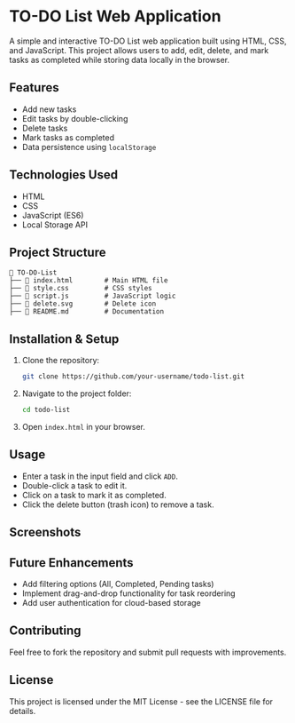 # TO-DO List Web Application

A simple and interactive TO-DO List web application built using HTML, CSS, and JavaScript. This project allows users to add, edit, delete, and mark tasks as completed while storing data locally in the browser.

## Features

- Add new tasks
- Edit tasks by double-clicking
- Delete tasks
- Mark tasks as completed
- Data persistence using `localStorage`

## Technologies Used

- HTML
- CSS
- JavaScript (ES6)
- Local Storage API

## Project Structure

```
📂 TO-DO-List
├── 📜 index.html        # Main HTML file
├── 📜 style.css         # CSS styles
├── 📜 script.js         # JavaScript logic
├── 📜 delete.svg        # Delete icon
├── 📜 README.md         # Documentation
```

## Installation & Setup

1. Clone the repository:
   ```sh
   git clone https://github.com/your-username/todo-list.git
   ```
2. Navigate to the project folder:
   ```sh
   cd todo-list
   ```
3. Open `index.html` in your browser.

## Usage

- Enter a task in the input field and click `ADD`.
- Double-click a task to edit it.
- Click on a task to mark it as completed.
- Click the delete button (trash icon) to remove a task.

## Screenshots



## Future Enhancements

- Add filtering options (All, Completed, Pending tasks)
- Implement drag-and-drop functionality for task reordering
- Add user authentication for cloud-based storage

## Contributing

Feel free to fork the repository and submit pull requests with improvements.

## License

This project is licensed under the MIT License - see the LICENSE file for details.

